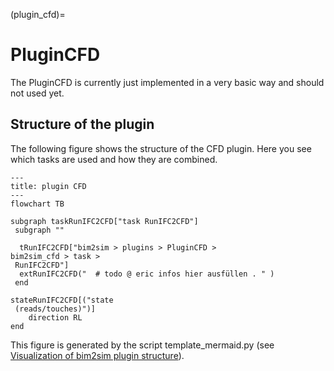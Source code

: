 (plugin_cfd)=
# PluginCFD
The PluginCFD is currently just implemented in a very basic way and should not 
used yet.

## Structure of the plugin 

The following figure shows the structure of the CFD plugin. Here you see which tasks are used and how they are combined.
<!--- 
the following code is pasted from the a file from /bim2sim/docs/source/img/dynamic/plugindiagram
this figure is generated by the function generate_plugin_structure_fig in file template_mermaid.py
-->

```{mermaid}
---
title: plugin CFD
---
flowchart TB
    
subgraph taskRunIFC2CFD["task RunIFC2CFD"]
 subgraph "" 

  tRunIFC2CFD["bim2sim > plugins > PluginCFD > 
bim2sim_cfd > task >  
 RunIFC2CFD"]
  extRunIFC2CFD("  # todo @ eric infos hier ausfüllen . " )
 end

stateRunIFC2CFD[("state
 (reads/touches)")]
    direction RL
end

```

This figure is generated by the script template_mermaid.py (see [Visualization of bim2sim plugin structure](genVisPlugins)).
